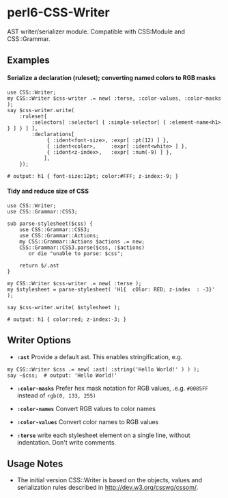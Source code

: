 # perl6-CSS-Writer

AST writer/serializer module. Compatible with CSS:Module and CSS::Grammar.

## Examples


#### Serialize a declaration (ruleset); converting named colors to RGB masks 

```
use CSS::Writer;
my CSS::Writer $css-writer .= new( :terse, :color-values, :color-masks );
say $css-writer.write(
    :ruleset{
        :selectors[ :selector[ { :simple-selector[ { :element-name<h1> } ] } ] ],
        :declarations[
             { :ident<font-size>, :expr[ :pt(12) ] },
             { :ident<color>,     :expr[ :ident<white> ] },
             { :ident<z-index>,   :expr[ :num(-9) ] },
            ],
    });

# output: h1 { font-size:12pt; color:#FFF; z-index:-9; }
```

#### Tidy and reduce size of CSS

```
use CSS::Writer;
use CSS::Grammar::CSS3;

sub parse-stylesheet($css) {
    use CSS::Grammar::CSS3;
    use CSS::Grammar::Actions;
    my CSS::Grammar::Actions $actions .= new;
    CSS::Grammar::CSS3.parse($css, :$actions)
       or die "unable to parse: $css";

    return $/.ast
}

my CSS::Writer $css-writer .= new( :terse );
my $stylesheet = parse-stylesheet( 'H1{  cOlor: RED; z-index  : -3}' );

say $css-writer.write( $stylesheet );

# output: h1 { color:red; z-index:-3; }
```

## Writer Options

- **`:ast`** Provide a default ast. This enables stringification, e.g.
```
my CSS::Writer $css .= new( :ast( :string('Hello World!' ) ) );
say ~$css;  # output: 'Hello World!'
```

- **`:color-masks`** Prefer hex mask notation for RGB values, .e.g. `#0085FF` instead of `rgb(0, 133, 255)`

- **`:color-names`** Convert RGB values to color names

- **`:color-values`** Convert color names to RGB values

- **`:terse`** write each stylesheet element on a single line, without indentation. Don't write comments.

## Usage Notes

- The initial version CSS::Writer is based on the objects, values and serialization rules described in http://dev.w3.org/csswg/cssom/.
